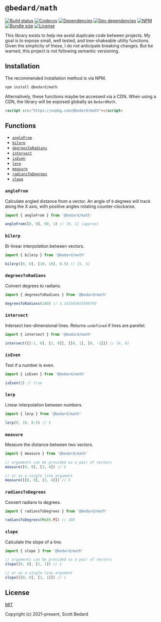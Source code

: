 # `@bedard/math`

[![Build status](https://img.shields.io/github/workflow/status/scottbedard/math/Test)](https://github.com/scottbedard/math/actions)
[![Codecov](https://img.shields.io/codecov/c/github/scottbedard/math)](https://codecov.io/gh/scottbedard/math)
[![Dependencies](https://img.shields.io/david/scottbedard/math)](https://david-dm.org/scottbedard/math)
[![Dev dependencies](https://img.shields.io/david/dev/scottbedard/math)](https://david-dm.org/scottbedard/math?type=dev)
[![NPM](https://img.shields.io/npm/v/@bedard/math)](https://www.npmjs.com/package/@bedard/math)
[![Bundle size](https://img.shields.io/bundlephobia/minzip/@bedard/math?label=gzipped)](https://bundlephobia.com/result?p=@bedard/math)
[![License](https://img.shields.io/github/license/scottbedard/math?color=blue)](https://github.com/scottbedard/math/blob/main/LICENSE)

This library exists to help me avoid duplicate code between projects. My goal is to expose small, well tested, and tree-shakeable utility functions. Given the simplicity of these, I do not anticipate breaking changes. But be warned, this project is not following semantic versioning.

## Installation

The recommended installation method is via NPM.

```bash
npm install @bedard/math
```

Alternatively, these functions maybe be accessed via a CDN. When using a CDN, the library will be exposed globally as `BedardMath`.

```html
<script src="https://unpkg.com/@bedard/math"></script>
```

## Functions

- [`angleFrom`](#angleFrom)
- [`bilerp`](#bilerp)
- [`degreesToRadians`](#degreesToRadians)
- [`intersect`](#intersect)
- [`isEven`](#isEven)
- [`lerp`](#lerp)
- [`measure`](#measure)
- [`radiansToDegrees`](#radiansToDegrees)
- [`slope`](#slope)

### `angleFrom`

Calculate angled distance from a vector. An angle of `0` degrees will track along the X axis, with positive angles rotating counter-clockwise.

```js
import { angleFrom } from '@bedard/math'

angleFrom([0, 0], 90, 1) // [0, 1] (approx)
```

### `bilerp`

Bi-linear interpolation between vectors.

```js
import { bilerp } from '@bedard/math'

bilerp([0, 0], [10, 10], 0.5) // [5, 5]
```

### `degreesToRadians`

Convert degrees to radians.

```js
import { degreesToRadians } from '@bedard/math'

degreesToRadians(180) // 3.141592653589793
```

### `intersect`

Intersect two-dimensional lines. Returns `undefined` if lines are parellel.

```js
import { intersect } from '@bedard/math'

intersect([[-1, 0], [1, 0]], [[0, 1], [0, -1]]) // [0, 0]
```

### `isEven`

Test if a number is even.

```js
import { isEven } from '@bedard/math'

isEven(2) // true
```

### `lerp`

Linear interpolation between numbers.

```js
import { lerp } from '@bedard/math'

lerp(0, 10, 0.5) // 5
```

### `measure`

Measure the distance between two vectors.

```js
import { measure } from '@bedard/math'

// arguments can be provided as a pair of vectors
measure([0, 0], [3, 4]) // 5

// or as a single line argument
measure([[0, 0], [3, 4]]) // 5
```

### `radiansToDegrees`

Convert radians to degrees.

```js
import { radiansToDegrees } from '@bedard/math'

radiansToDegrees(Math.PI) // 180
```

### `slope`

Calculate the slope of a line.

```js
import { slope } from '@bedard/math'

// arguments can be provided as a pair of vectors
slope([0, 0], [1, 1]) // 1

// or as a single line argument
slope([[0, 0], [1, 1]]) // 1
```

## License

[MIT](https://github.com/scottbedard/math/blob/main/LICENSE)

Copyright (c) 2021-present, Scott Bedard

